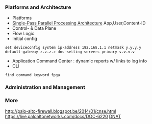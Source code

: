 ### Platforms and Architecture
- Platforms
- [Single-Pass Parallel Processing Architecture](http://www.paloguard.com/SP3-Architecture.asp)
    App,User,Content-ID
- Control- & Data Plane
- Flow Logic
- Initial config 
```
set deviceconfig system ip-address 192.168.1.1 netmask y.y.y.y default-gateway z.z.z.z dns-setting servers primary v.v.v.v
```
- Application Command Center : dynamic reports w/ links to log info
- CLI
```
find command keyword fpga
```
### Administration and Management
### More
http://palo-alto-firewall.blogspot.be/2014/01/cnse.html
https://live.paloaltonetworks.com/docs/DOC-6220
[DNAT](https://live.paloaltonetworks.com/videos/1550)
